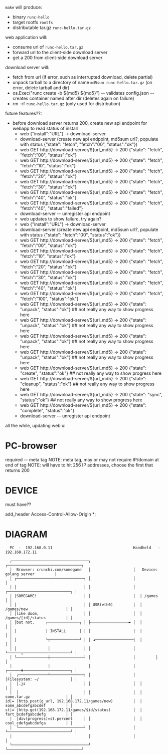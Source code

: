 `make` will produce:
  - binary `runc-hello`
  - target rootfs `rootfs`
  - distributable tar.gz `runc-hello.tar.gz`
  
web application will:
  - consume url of `runc-hello.tar.gz`
  - forward url to the client-side download server
  - get a 200 from client-side download server

download server will:
  - fetch from url (if error, such as interrupted download, delete partial)
  - unpack tarball to a directory of name `md5sum runc-hello.tar.gz` (on error, delete tarball and dir)
  - os.Exec("runc create -b ${md5} ${md5}") -- validates config.json -- creates container named after dir (deletes again on failure)
  - rm -rf `runc-hello.tar.gz` (only used for distribution)

future features??:
  - before download server returns 200, create new api endpoint for webapp to read status of install
    - web {"install":"URL"} -> download-server
    - download-server (create new api endpoint, md5sum url?, populate with status {"state": "fetch", "fetch":"00", "status":"ok"})
    - web GET http://download-server/${url_md5} -> 200 {"state": "fetch", "fetch":"00",  "status":"ok"}
    - web GET http://download-server/${url_md5} -> 200 {"state": "fetch", "fetch":"10",  "status":"ok"}
    - web GET http://download-server/${url_md5} -> 200 {"state": "fetch", "fetch":"20",  "status":"ok"}
    - web GET http://download-server/${url_md5} -> 200 {"state": "fetch", "fetch":"30",  "status":"ok"}
    - web GET http://download-server/${url_md5} -> 200 {"state": "fetch", "fetch":"40",  "status":"ok"}
    - web GET http://download-server/${url_md5} -> 200 {"state": "fetch", "fetch":"40",  "status":"failed"}
    - download-server -- unregister api endpoint
    - web updates to show failure, try again?
    - web {"install":"URL"} -> download-server
    - download-server (create new api endpoint, md5sum url?, populate with status {"state": "fetch":"00", "status":"ok"})
    - web GET http://download-server/${url_md5} -> 200 {"state": "fetch", "fetch":"00",  "status":"ok"}
    - web GET http://download-server/${url_md5} -> 200 {"state": "fetch", "fetch":"10",  "status":"ok"}
    - web GET http://download-server/${url_md5} -> 200 {"state": "fetch", "fetch":"20",  "status":"ok"}
    - web GET http://download-server/${url_md5} -> 200 {"state": "fetch", "fetch":"30",  "status":"ok"}
    - web GET http://download-server/${url_md5} -> 200 {"state": "fetch", "fetch":"40",  "status":"ok"}
    - web GET http://download-server/${url_md5} -> 200 {"state": "fetch", "fetch":"100", "status":"ok"}
    - web GET http://download-server/${url_md5} -> 200 {"state": "unpack", "status":"ok"} ## not really any way to show progress here
    - web GET http://download-server/${url_md5} -> 200 {"state": "unpack", "status":"ok"} ## not really any way to show progress here
    - web GET http://download-server/${url_md5} -> 200 {"state": "unpack", "status":"ok"} ## not really any way to show progress here
    - web GET http://download-server/${url_md5} -> 200 {"state": "unpack", "status":"ok"} ## not really any way to show progress here
    - web GET http://download-server/${url_md5} -> 200 {"state": "create", "status":"ok"} ## not really any way to show progress here
    - web GET http://download-server/${url_md5} -> 200 {"state": "cleanup", "status":"ok"} ## not really any way to show progress here
    - web GET http://download-server/${url_md5} -> 200 {"state": "sync", "status":"ok"} ## not really any way to show progress here
    - web GET http://download-server/${url_md5} -> 200 {"state": "complete", "status":"ok"}
    - download-server -- unregister api endpoint

all the while, updating web ui


PC-browser
===============================
required -- meta tag
<meta http-equiv="Content-Security-Policy" content="default-src *; style-src 'self' 'unsafe-inline'; script-src 'self' 'unsafe-inline' 'unsafe-eval'">
NOTE: meta tag, may or may not require IP/domain at end of tag
NOTE: will have to hit 256 IP addresses, choose the first that returns 200

DEVICE
===============================
must have??

add_header Access-Control-Allow-Origin *;

DIAGRAM
===============================

      PC  -  192.168.0.11                                    Handheld   - 192.168.172.11

      ┌──────────────────────────────────┐                   ┌─────────────────────────────────┐
      │  Browser: crunchi.com/somegame   │                   │   Device: golang server         │
      │ ┌──────────────────────────────┐ │                   │                                 │
      │ │                              │ │                   │  ┌────────────────────────────┐ │
      │ │SOMEGAME!                     │ │                   │  │ /games                     │ │
      │ │                              │ │ USB(eth0)         │  │ /games/new                 │ │
      │ │like doom,                    │ │                   │  │ /games/[id]/status         │ │
      │ │but not.     ┌──────────────┐ │ ├─────────────────► │  │                            │ │
      │ │             │ INSTALL      │ │ │                   │  │                            │ │
      │ │             └┬─────────────┘ │ │ ◄─────────────────┤  │                            │ │
      │ │              │               │ │                   │  └──────┬─────────────────────┘ │
      │ └──────────────┼───────────────┘ │                   │         │                       │
      │                │                 │                   │  ┌──────▼─────────────────────┐ │
      │  ┌─────────────┴───────────────┐ │                   │  │Filesystem: ~/              │ │
      │  │.js                          │ │                   │  │                            │ │
      │  │                             │ │                   │  │ some.tar.gz                │ │
    id│= │http.post(g_url, 192.168.172.11/games/new)         │  │ some_abcdefgabcdef         │ │
    st│= │http.get(192.168.172.11/games/$id/status)          │  │ fart_bcdefgabcdefg         │ │
      │  │div(progress)=st.percent     │ │                   │  │ cool_cdefgabcdefga         │ │
      │  └─────────────────────────────┘ │                   │  └────────────────────────────┘ │
      │                                  │                   │                                 │
      └──────────────────────────────────┘                   └─────────────────────────────────┘
